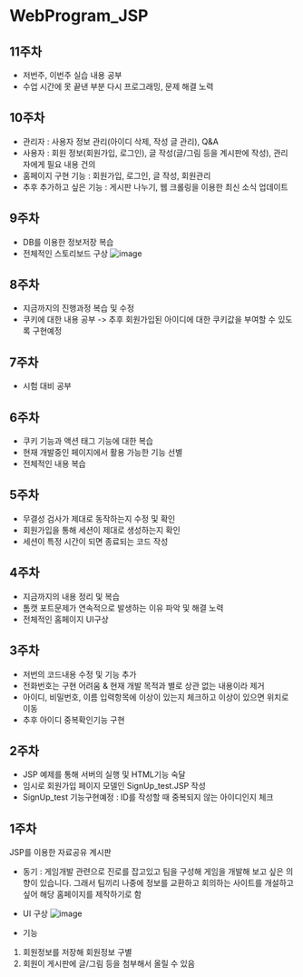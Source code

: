 # WebProgram_JSP

11주차
-------------------------------------------------------------------------------
- 저번주, 이번주 실습 내용 공부
- 수업 시간에 못 끝낸 부분 다시 프로그래밍, 문제 해결 노력

10주차
-------------------------------------------------------------------------------
- 관리자 : 사용자 정보 관리(아이디 삭제, 작성 글 관리), Q&A 
- 사용자 : 회원 정보(회원가입, 로그인), 글 작성(글/그림 등을 계시판에 작성), 관리자에게 필요 내용 건의
- 홈페이지 구현 기능 : 회원가입, 로그인, 글 작성, 회원관리
- 추후 추가하고 싶은 기능 : 게시판 나누기, 웹 크롤링을 이용한 최신 소식 업데이트

9주차
-------------------------------------------------------------------------------
- DB를 이용한 정보저장 복습
- 전체적인 스토리보드 구상
![image](https://user-images.githubusercontent.com/95271493/168464481-9d8ba0e4-e2eb-4743-b0ca-bdd19a92eff0.png)


8주차
-------------------------------------------------------------------------------
- 지금까지의 진행과정 복습 및 수정
- 쿠키에 대한 내용 공부 -> 추후 회원가입된 아이디에 대한 쿠키값을 부여할 수 있도록 구현예정

7주차
-------------------------------------------------------------------------------
- 시험 대비 공부

6주차
-------------------------------------------------------------------------------
- 쿠키 기능과 액션 태그 기능에 대한 복습
- 현재 개발중인 페이지에서 활용 가능한 기능 선별
- 전체적인 내용 복습 


5주차
-------------------------------------------------------------------------------
- 무결성 검사가 제대로 동작하는지 수정 및 확인 
- 회원가입을 통해 세션이 제대로 생성하는지 확인
- 세션이 특정 시간이 되면 종료되는 코드 작성

4주차
-------------------------------------------------------------------------------
- 지금까지의 내용 정리 및 복습
- 톰캣 포트문제가 연속적으로 발생하는 이유 파악 및 해결 노력
- 전체적인 홈페이지 UI구상

3주차
-------------------------------------------------------------------------------
- 저번의 코드내용 수정 및 기능 추가
- 전화번호는 구현 어려움 & 현재 개발 목적과 별로 상관 없는 내용이라 제거
- 아이디, 비밀번호, 이름 입력항목에 이상이 있는지 체크하고 이상이 있으면 위치로 이동
- 추후 아이디 중복확인기능 구현


2주차
-------------------------------------------------------------------------------
- JSP 예제를 통해 서버의 실행 및 HTML기능 숙달
- 임시로 회원가입 페이지 모델인 SignUp_test.JSP 작성
- SignUp_test 기능구현예정 : ID를 작성할 때 중복되지 않는 아이디인지 체크
 


1주차
-------------------------------------------------------------------------------
JSP를 이용한 자료공유 계시판

- 동기 : 게임개발 관련으로 진로를 잡고있고 팀을 구성해 게임을 개발해 보고 싶은 의향이 있습니다. 그래서 팀끼리 나중에 정보를 교환하고 회의하는 사이트를 개설하고 싶어 해당 홈페이지를 제작하기로 함

- UI 구상
![image](https://user-images.githubusercontent.com/95271493/159148429-f687fa24-55e8-4f8a-881a-8e8f6f9db10e.png)

- 기능
1. 회원정보를 저장해 회원정보 구별
2. 회원이 게시판에 글/그림 등을 첨부해서 올릴 수 있음
